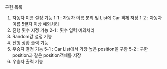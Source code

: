 구현 목록
1. 자동차 이름 설정 기능
  1-1 : 자동차 이름 분리 및 List에 Car 객체 저장
  1-2 : 자동차 이름 5글자 이상 예외처리
2. 진행 횟수 지정 기능
  2-1 : 횟수 입력 예외처리
3. Random값 설정 기능
4. 진행 상황 출력 기능
5. 우승자 결정 기능
  5-1 : Car List에서 가장 높은 position을 구함
  5-2 : 구한 position과 같은 position객체를 저장
6. 우승자 출력 기능


